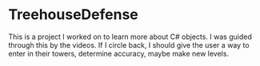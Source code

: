 # TreehouseDefense

This is a project I worked on to learn more about C# objects. I was guided through this by the videos. If I circle back, I should give the user a way to enter in their towers, determine accuracy, maybe make new levels.
